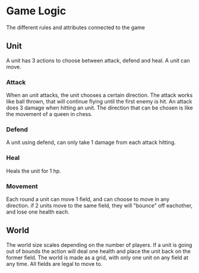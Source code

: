 # Game Logic

The different rules and attributes connected to the game

## Unit

A unit has 3 actions to choose between attack, defend and heal. A unit can move.

### Attack

When an unit attacks, the unit chooses a certain direction. The attack works like ball thrown, that will continue flying until the first enemy is hit. An attack does 3 damage when hitting an unit. The direction that can be chosen is like the movement of a queen in chess.

### Defend

A unit using defend, can only take 1 damage from each attack hitting.

### Heal

Heals the unit for 1 hp.

### Movement

Each round a unit can move 1 field, and can choose to move in any direction. if 2 units move to the same field, they will "bounce" off eachother, and lose one health each.

## World
The world size scales depending on the number of players. If a unit is going out of bounds the action will deal one health and place the unit back on the former field.
The world is made as a grid, with only one unit on any field at any time. All fields are legal to move to.

